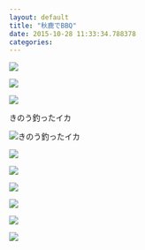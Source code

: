 ```yaml
---
layout: default
title: "秋鹿でBBQ"
date: 2015-10-28 11:33:34.788378
categories: 
---
```


![](/assets/images/201510/12139727_1216800858336058_1571551720_n.jpg)

![](/assets/images/201510/12145124_107938872900805_1499059124_n.jpg)

![](/assets/images/201510/11349435_958444114212498_280933200_n.jpg)

きのう釣ったイカ

![きのう釣ったイカ](/assets/images/201510/12093772_486006024912859_1118324653_n.jpg)

![](/assets/images/201510/12093832_1643461955908221_1940104863_n.jpg)

![](/assets/images/201510/12139685_1047464001964550_4277750_n.jpg)

![](/assets/images/201510/12107465_647411458731897_8431909_n.jpg)

![](/assets/images/201510/12071190_530199813810407_2103957312_n.jpg)

![](/assets/images/201510/11820474_1669974783286100_1198699911_n.jpg)

![](/assets/images/201510/12135230_1680392982181760_312066543_n.jpg)


